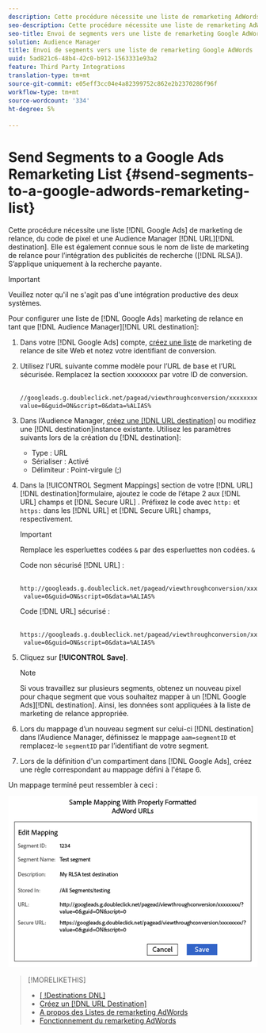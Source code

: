 ```yaml
---
description: Cette procédure nécessite une liste de remarketing AdWords, un code de pixel et une destination URL d’Audience Manager. Elle est également connue sous le nom de liste de marketing de relance pour l’intégration des annonces de recherche (RLSA). S’applique uniquement à la recherche payante.
seo-description: Cette procédure nécessite une liste de remarketing AdWords, un code de pixel et une destination URL d’Audience Manager. Elle est également connue sous le nom de liste de marketing de relance pour l’intégration des annonces de recherche (RLSA). S’applique uniquement à la recherche payante.
seo-title: Envoi de segments vers une liste de remarketing Google AdWords
solution: Audience Manager
title: Envoi de segments vers une liste de remarketing Google AdWords
uuid: 5ad821c6-48b4-42c0-b912-1563331e93a2
feature: Third Party Integrations
translation-type: tm+mt
source-git-commit: e05eff3cc04e4a82399752c862e2b2370286f96f
workflow-type: tm+mt
source-wordcount: '334'
ht-degree: 5%

---
```



# Send Segments to a Google Ads Remarketing List {#send-segments-to-a-google-adwords-remarketing-list}

Cette procédure nécessite une liste [!DNL Google Ads] de marketing de relance, du code de pixel et une Audience Manager [!DNL URL][!DNL destination]. Elle est également connue sous le nom de liste de marketing de relance pour l’intégration des publicités de recherche ([!DNL RLSA]). S’applique uniquement à la recherche payante.

>[!IMPORTANT]
>Veuillez noter qu&#39;il ne s&#39;agit pas d&#39;une intégration productive des deux systèmes.

Pour configurer une liste de [!DNL Google Ads] marketing de relance en tant que [!DNL Audience Manager][!DNL URL destination]:

1. Dans votre [!DNL Google Ads] compte, [créez une liste](https://support.google.com/adwords/answer/2454064?hl=en) de marketing de relance de site Web et notez votre identifiant de conversion.
1. Utilisez l’URL suivante comme modèle pour l’URL de base et l’URL sécurisée. Remplacez la section xxxxxxxx par votre ID de conversion.

   ```
    //googleads.g.doubleclick.net/pagead/viewthroughconversion/xxxxxxxx/?value=0&guid=ON&script=0&data=%ALIAS%
   ```

1. Dans l’Audience Manager, [créez une [!DNL URL destination]](../../features/destinations/create-url-destination.md) ou modifiez une [!DNL destination]instance existante. Utilisez les paramètres suivants lors de la création du [!DNL destination]:
   * Type : URL
   * Sérialiser : Activé
   * Délimiteur : Point-virgule (;)

1. Dans la [!UICONTROL Segment Mappings] section de votre [!DNL URL][!DNL destination]formulaire, ajoutez le code de l’étape 2 aux [!DNL URL] champs et [!DNL Secure URL] . Préfixez le code avec `http:` et `https:` dans les [!DNL URL] et [!DNL Secure URL] champs, respectivement.

   >[!IMPORTANT]
   >
   >Remplace les esperluettes codées `&` par des esperluettes non codées. `&`

   Code non sécurisé [!DNL URL] :

   ```
    http://googleads.g.doubleclick.net/pagead/viewthroughconversion/xxxxxxxx/?
    value=0&guid=ON&script=0&data=%ALIAS%
   ```

   Code [!DNL URL] sécurisé :

   ```
    https://googleads.g.doubleclick.net/pagead/viewthroughconversion/xxxxxxxx/?
    value=0&guid=ON&script=0&data=%ALIAS%
   ```

1. Cliquez sur **[!UICONTROL Save]**.

   >[!NOTE]
   >
   >Si vous travaillez sur plusieurs segments, obtenez un nouveau pixel pour chaque segment que vous souhaitez mapper à un [!DNL Google Ads][!DNL destination]. Ainsi, les données sont appliquées à la liste de marketing de relance appropriée.

1. Lors du mappage d’un nouveau segment sur celui-ci [!DNL destination] dans l’Audience Manager, définissez le mappage `aam=segmentID` et remplacez-le `segmentID` par l’identifiant de votre segment.
1. Lors de la définition d&#39;un compartiment dans [!DNL Google Ads], créez une règle correspondant au mappage défini à l&#39;étape 6.

Un mappage terminé peut ressembler à ceci :

![](../assets/rlsa_mapping.png)

>[!MORELIKETHIS]
>
>* [[ !Destinations DNL]](../../features/destinations/destinations.md)
>* [Créez un [!DNL URL Destination]](../../features/destinations/create-url-destination.md)
>* [A propos des Listes de remarketing AdWords](https://support.google.com/adwords/answer/2472738)
>* [Fonctionnement du remarketing AdWords](https://support.google.com/adwords/answer/2454000)


